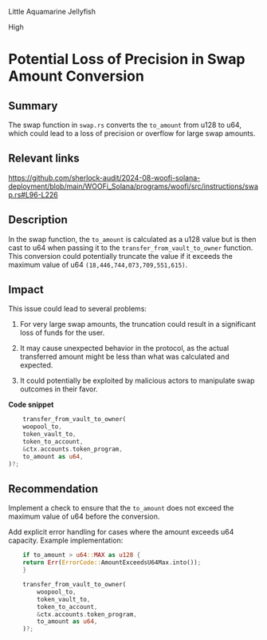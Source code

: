 Little Aquamarine Jellyfish

High

# Potential Loss of Precision in Swap Amount Conversion

## Summary

The swap function in `swap.rs` converts the `to_amount` from u128 to u64, which could lead to a loss of precision or overflow for large swap amounts.

## Relevant links
https://github.com/sherlock-audit/2024-08-woofi-solana-deployment/blob/main/WOOFi_Solana/programs/woofi/src/instructions/swap.rs#L96-L226

## Description

In the swap function, the `to_amount` is calculated as a u128 value but is then cast to u64 when passing it to the `transfer_from_vault_to_owner` function. This conversion could potentially truncate the value if it exceeds the maximum value of u64 `(18,446,744,073,709,551,615)`.


## Impact

This issue could lead to several problems:

1. For very large swap amounts, the truncation could result in a significant loss of funds for the user.

2. It may cause unexpected behavior in the protocol, as the actual transferred amount might be less than what was calculated and expected.

3. It could potentially be exploited by malicious actors to manipulate swap outcomes in their favor.


**Code snippet**

```rust
    transfer_from_vault_to_owner(
    woopool_to,
    token_vault_to,
    token_to_account,
    &ctx.accounts.token_program,
    to_amount as u64,
)?;
```



## Recommendation

Implement a check to ensure that the `to_amount` does not exceed the maximum value of u64 before the conversion.

Add explicit error handling for cases where the amount exceeds u64 capacity.
Example implementation:

```rust
    if to_amount > u64::MAX as u128 {
    return Err(ErrorCode::AmountExceedsU64Max.into());
    }

    transfer_from_vault_to_owner(
        woopool_to,
        token_vault_to,
        token_to_account,
        &ctx.accounts.token_program,
        to_amount as u64,
    )?;

```
